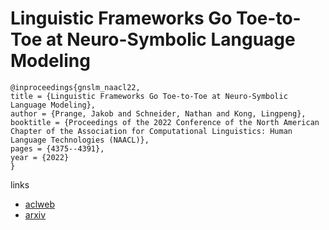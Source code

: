 # Linguistic Frameworks Go Toe-to-Toe at Neuro-Symbolic Language Modeling

```
@inproceedings{gnslm_naacl22,
title = {Linguistic Frameworks Go Toe-to-Toe at Neuro-Symbolic Language Modeling},
author = {Prange, Jakob and Schneider, Nathan and Kong, Lingpeng},
booktitle = {Proceedings of the 2022 Conference of the North American Chapter of the Association for Computational Linguistics: Human Language Technologies (NAACL)},
pages = {4375--4391},
year = {2022}
}
```

links
- [aclweb](https://www.aclweb.org/anthology/2022.naacl-main.325/)
- [arxiv](https://arxiv.org/abs/2112.07874)
